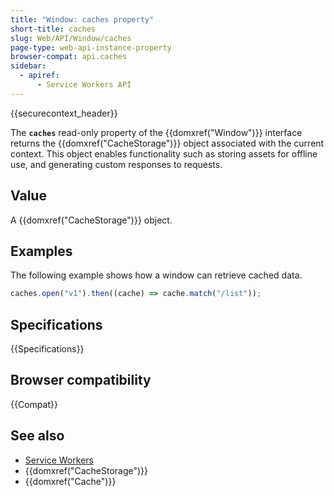 ```yaml
---
title: "Window: caches property"
short-title: caches
slug: Web/API/Window/caches
page-type: web-api-instance-property
browser-compat: api.caches
sidebar:
  - apiref:
      - Service Workers API
---
```


{{securecontext_header}}

The **`caches`** read-only property of the {{domxref("Window")}} interface returns the {{domxref("CacheStorage")}} object associated with the current context.
This object enables functionality such as storing assets for offline use, and generating custom responses to requests.

## Value

A {{domxref("CacheStorage")}} object.

## Examples

The following example shows how a window can retrieve cached data.

```js
caches.open("v1").then((cache) => cache.match("/list"));
```

## Specifications

{{Specifications}}

## Browser compatibility

{{Compat}}

## See also

- [Service Workers](/en-US/docs/Web/API/Service_Worker_API)
- {{domxref("CacheStorage")}}
- {{domxref("Cache")}}
